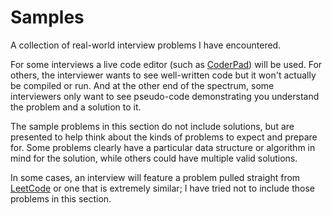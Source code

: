 # Samples

A collection of real-world interview problems I have encountered.

For some interviews a live code editor (such as [CoderPad](https://coderpad.io/)) will be used. For others, the interviewer wants to see well-written code but it won't actually be compiled or run. And at the other end of the spectrum, some interviewers only want to see pseudo-code demonstrating you understand the problem and a solution to it.

The sample problems in this section do not include solutions, but are presented to help think about the kinds of problems to expect and prepare for. Some problems clearly have a particular data structure or algorithm in mind for the solution, while others could have multiple valid solutions.

In some cases, an interview will feature a problem pulled straight from [LeetCode](https://leetcode.com/) or one that is extremely similar; I have tried not to include those problems in this section.
